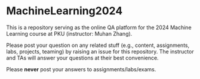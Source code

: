 # MachineLearning2024

This is a repository serving as the online QA platform for the 2024 Machine Learning course at PKU (instructor: Muhan Zhang). 

Please post your question on any related stuff (e.g., content, assignments, labs, projects, teaming) by raising an issue for this repository. The instructor and TAs will answer your questions at their best convenience.

Please **never** post your answers to assignments/labs/exams.
